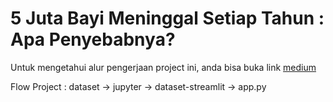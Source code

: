 # 5 Juta Bayi Meninggal Setiap Tahun : Apa Penyebabnya?

Untuk mengetahui alur pengerjaan project ini, anda bisa buka link [medium](https://medium.com/@muhamadfarididahlan/analisa-data-5-juta-bayi-meninggal-setiap-tahun-apa-penyebabnya-113ffc5ee753)


Flow Project : dataset -> jupyter -> dataset-streamlit -> app.py
